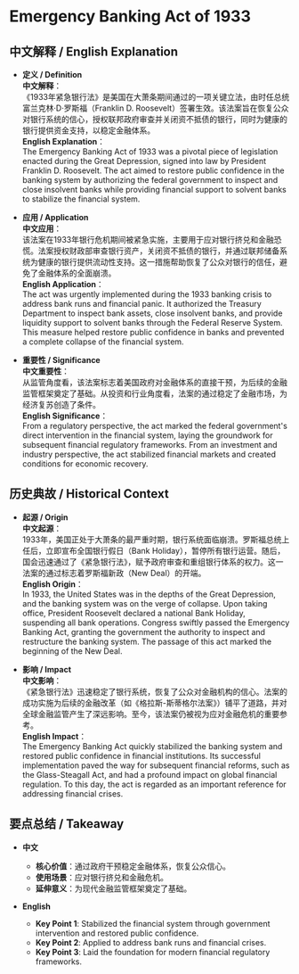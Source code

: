 # Emergency Banking Act of 1933

## 中文解释 / English Explanation

* **定义 / Definition**  
  **中文解释**：  
  《1933年紧急银行法》是美国在大萧条期间通过的一项关键立法，由时任总统富兰克林·D·罗斯福（Franklin D. Roosevelt）签署生效。该法案旨在恢复公众对银行系统的信心，授权联邦政府审查并关闭资不抵债的银行，同时为健康的银行提供资金支持，以稳定金融体系。  
  **English Explanation**：  
  The Emergency Banking Act of 1933 was a pivotal piece of legislation enacted during the Great Depression, signed into law by President Franklin D. Roosevelt. The act aimed to restore public confidence in the banking system by authorizing the federal government to inspect and close insolvent banks while providing financial support to solvent banks to stabilize the financial system.

* **应用 / Application**  
  **中文应用**：  
  该法案在1933年银行危机期间被紧急实施，主要用于应对银行挤兑和金融恐慌。法案授权财政部审查银行资产，关闭资不抵债的银行，并通过联邦储备系统为健康的银行提供流动性支持。这一措施帮助恢复了公众对银行的信任，避免了金融体系的全面崩溃。  
  **English Application**：  
  The act was urgently implemented during the 1933 banking crisis to address bank runs and financial panic. It authorized the Treasury Department to inspect bank assets, close insolvent banks, and provide liquidity support to solvent banks through the Federal Reserve System. This measure helped restore public confidence in banks and prevented a complete collapse of the financial system.

* **重要性 / Significance**  
  **中文重要性**：  
  从监管角度看，该法案标志着美国政府对金融体系的直接干预，为后续的金融监管框架奠定了基础。从投资和行业角度看，法案的通过稳定了金融市场，为经济复苏创造了条件。  
  **English Significance**：  
  From a regulatory perspective, the act marked the federal government's direct intervention in the financial system, laying the groundwork for subsequent financial regulatory frameworks. From an investment and industry perspective, the act stabilized financial markets and created conditions for economic recovery.

## 历史典故 / Historical Context

* **起源 / Origin**  
  **中文起源**：  
  1933年，美国正处于大萧条的最严重时期，银行系统面临崩溃。罗斯福总统上任后，立即宣布全国银行假日（Bank Holiday），暂停所有银行运营。随后，国会迅速通过了《紧急银行法》，赋予政府审查和重组银行体系的权力。这一法案的通过标志着罗斯福新政（New Deal）的开端。  
  **English Origin**：  
  In 1933, the United States was in the depths of the Great Depression, and the banking system was on the verge of collapse. Upon taking office, President Roosevelt declared a national Bank Holiday, suspending all bank operations. Congress swiftly passed the Emergency Banking Act, granting the government the authority to inspect and restructure the banking system. The passage of this act marked the beginning of the New Deal.

* **影响 / Impact**  
  **中文影响**：  
  《紧急银行法》迅速稳定了银行系统，恢复了公众对金融机构的信心。法案的成功实施为后续的金融改革（如《格拉斯-斯蒂格尔法案》）铺平了道路，并对全球金融监管产生了深远影响。至今，该法案仍被视为应对金融危机的重要参考。  
  **English Impact**：  
  The Emergency Banking Act quickly stabilized the banking system and restored public confidence in financial institutions. Its successful implementation paved the way for subsequent financial reforms, such as the Glass-Steagall Act, and had a profound impact on global financial regulation. To this day, the act is regarded as an important reference for addressing financial crises.

## 要点总结 / Takeaway

* **中文**  
  - **核心价值**：通过政府干预稳定金融体系，恢复公众信心。  
  - **使用场景**：应对银行挤兑和金融危机。  
  - **延伸意义**：为现代金融监管框架奠定了基础。  

* **English**  
  - **Key Point 1**: Stabilized the financial system through government intervention and restored public confidence.  
  - **Key Point 2**: Applied to address bank runs and financial crises.  
  - **Key Point 3**: Laid the foundation for modern financial regulatory frameworks.